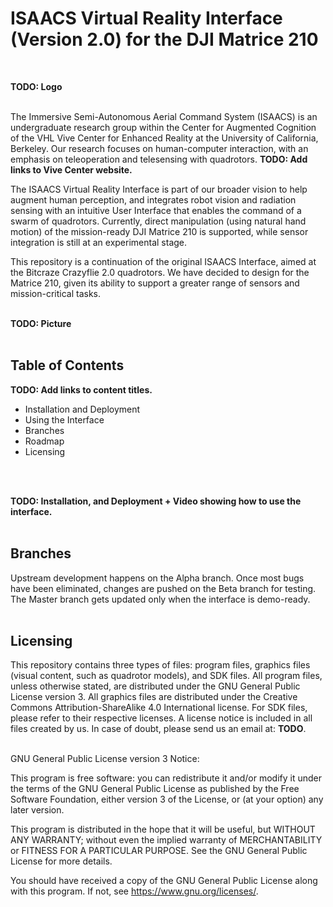 # ISAACS Virtual Reality Interface (Version 2.0) for the DJI Matrice 210
<br>

**TODO: Logo**
<br>
<br>

The Immersive Semi-Autonomous Aerial Command System (ISAACS) is an undergraduate research group within the Center for Augmented Cognition of the VHL Vive Center for Enhanced Reality at the University of California, Berkeley. Our research focuses on human-computer interaction, with an emphasis on teleoperation and telesensing with quadrotors.
**TODO: Add links to Vive Center website.**
<br>

The ISAACS Virtual Reality Interface is part of our broader vision to help augment human perception, and integrates robot vision and radiation sensing with an intuitive User Interface that enables the command of a swarm of quadrotors. Currently, direct manipulation (using natural hand motion) of the mission-ready DJI Matrice 210 is supported, while sensor integration is still at an experimental stage.
<br>

This repository is a continuation of the original ISAACS Interface, aimed at the Bitcraze Crazyflie 2.0 quadrotors. We have decided to design for the Matrice 210, given its ability to support a greater range of sensors and mission-critical tasks.
<br>
<br>

**TODO: Picture**
<br>
<br>


## Table of Contents
**TODO: Add links to content titles.**
* Installation and Deployment
* Using the Interface
* Branches
* Roadmap
* Licensing
<br>
<br>

**TODO: Installation, and Deployment + Video showing how to use the interface.**
<br>
<br>

## Branches
Upstream development happens on the Alpha branch. Once most bugs have been eliminated, changes are pushed on the Beta branch for testing. The Master branch gets updated only when the interface is demo-ready.
<br>
<br>

## Licensing
This repository contains three types of files: program files, graphics files (visual content, such as quadrotor models), and SDK files. All program files, unless otherwise stated, are distributed under the GNU General Public License version 3. All graphics files are distributed under the Creative Commons Attribution-ShareAlike 4.0 International license. For SDK files, please refer to their respective licenses. A license notice is included in all files created by us. In case of doubt, please send us an email at: **TODO**.
<br>
<br>

GNU General Public License version 3 Notice:
<br>

This program is free software: you can redistribute it and/or modify
it under the terms of the GNU General Public License as published by
the Free Software Foundation, either version 3 of the License, or
(at your option) any later version.
<br>

This program is distributed in the hope that it will be useful,
but WITHOUT ANY WARRANTY; without even the implied warranty of
MERCHANTABILITY or FITNESS FOR A PARTICULAR PURPOSE.  See the
GNU General Public License for more details.
<br>

You should have received a copy of the GNU General Public License
along with this program.  If not, see <https://www.gnu.org/licenses/>.
